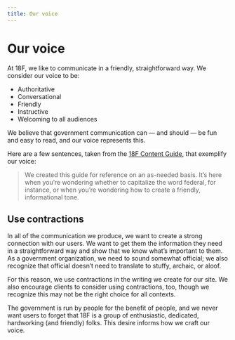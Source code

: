 ```yaml
---
title: Our voice
---
```


# Our voice

At 18F, we like to communicate in a friendly, straightforward way. We consider our voice to be:

* Authoritative
* Conversational
* Friendly 
* Instructive
* Welcoming to all audiences 

We believe that government communication can — and should — be fun and easy to read, and our voice represents this. 

Here are a few sentences, taken from the [18F Content Guide](https://pages.18f.gov/content-guide/), that exemplify our voice:

> We created this guide for reference on an as-needed basis. It’s here when you’re wondering whether to capitalize the word federal, for instance, or when you’re wondering how to create a friendly, informational tone.

## Use contractions  

In all of the communication we produce, we want to create a strong connection with our users. We want to get them the information they need in a straightforward way and show that we know what’s important to them. As a government organization, we need to sound somewhat official; we also recognize that official doesn’t need to translate to stuffy, archaic, or aloof. 

For this reason, we use contractions in the writing we create for our site. We also encourage clients to consider using contractions, too, though we recognize this may not be the right choice for all contexts.  

The government is run by people for the benefit of people, and we never want users to forget that 18F is a group of enthusiastic, dedicated, hardworking (and friendly) folks. This desire informs how we craft our voice.